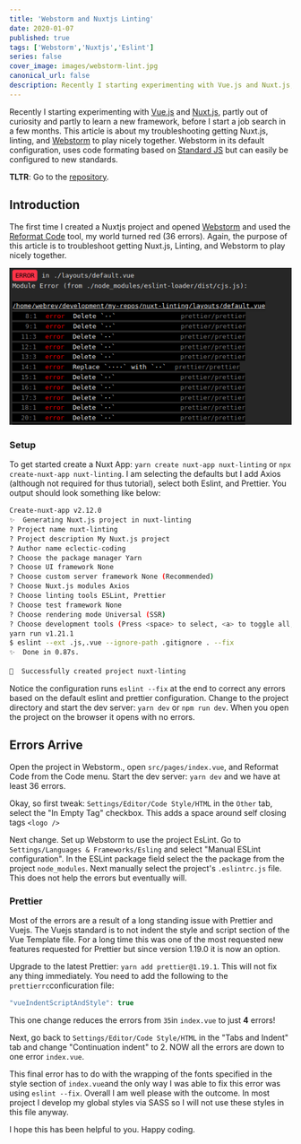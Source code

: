 ```yaml
---
title: 'Webstorm and Nuxtjs Linting'
date: 2020-01-07
published: true
tags: ['Webstorm','Nuxtjs','Eslint']
series: false
cover_image: images/webstorm-lint.jpg
canonical_url: false
description: Recently I starting experimenting with Vue.js and Nuxt.js, partly out of curiosity and partly to learn a new framework, before I start a job search in a few months. This article is about my troubleshooting getting Nuxt.js, Linting, and Webstorm to play nicely together.
---
```

Recently I starting experimenting with [Vue.js](https://vuejs.org/) and [Nuxt.js](https://nuxtjs.org/), partly out of curiosity and partly to learn a new framework, before I start a job search in a few months. This article is about my troubleshooting getting Nuxt.js, linting, and [Webstorm](https://www.jetbrains.com/webstorm/) to play nicely together. Webstorm in its default configuration, uses code formating based on [Standard JS](https://standardjs.com/) but can easily be configured to new standards.

**TLTR**: Go to the [repository](https://github.com/eclectic-coding/nuxt-linting).

## Introduction
The first time I created a Nuxtjs project and opened [Webstorm]() and used the [Reformat Code](https://www.jetbrains.com/help/webstorm/reformat-file-dialog.html) tool, my world turned red (36 errors). Again, the purpose of this article is to troubleshoot getting Nuxt.js, Linting, and Webstorm to play nicely together.

![eslint-error.png](../../static/images/eslint-error.png)

### Setup
To get started create a Nuxt App: `yarn create nuxt-app nuxt-linting` or `npx create-nuxt-app nuxt-linting`. I am selecting the defaults but I add Axios (although not required for thus tutorial), select both Eslint, and Prettier. You output should look something like below:

```bash
Create-nuxt-app v2.12.0
✨  Generating Nuxt.js project in nuxt-linting
? Project name nuxt-linting
? Project description My Nuxt.js project
? Author name eclectic-coding
? Choose the package manager Yarn
? Choose UI framework None
? Choose custom server framework None (Recommended)
? Choose Nuxt.js modules Axios
? Choose linting tools ESLint, Prettier
? Choose test framework None
? Choose rendering mode Universal (SSR)
? Choose development tools (Press <space> to select, <a> to toggle all, <i> to invert selection)
yarn run v1.21.1
$ eslint --ext .js,.vue --ignore-path .gitignore . --fix
✨  Done in 0.87s.

🎉  Successfully created project nuxt-linting
```
Notice the configuration runs `eslint --fix` at the end to correct any errors based on the default eslint and prettier configuration. Change to the project directory and start the dev server: `yarn dev` or `npm run dev`. When you open the project on the browser it opens with no errors.

## Errors Arrive

Open the project in Webstorm., open `src/pages/index.vue`, and Reformat Code from the Code menu. Start the dev server: `yarn dev` and we have at least 36 errors.

Okay, so first tweak: `Settings/Editor/Code Style/HTML` in the `Other` tab, select the "In Empty Tag" checkbox. This adds a space around self closing tags `<logo />`

Next change. Set up Webstorm to use the project EsLint. Go to `Settings/Languages & Frameworks/Esling` and select "Manual ESLint configuration". In the ESLint package field select the the package from the project `node_modules`. Next manually select the project's `.eslintrc.js` file. This does not help the errors but eventually will.

### Prettier

Most of the errors are a result of a long standing issue with Prettier and Vuejs. The Vuejs standard is to not indent the style and script section of the Vue Template file. For a long time this was one of the most requested new features requested for Prettier but since version 1.19.0 it is now an option.

Upgrade to the latest Prettier: `yarn add prettier@1.19.1`. This will not fix any thing immediately. You need to add the following to the `prettierrc`conficuration file:

```javascript
"vueIndentScriptAndStyle": true
```

This one change reduces the errors from `35`in `index.vue` to just **4** errors!

Next, go back to `Settings/Editor/Code Style/HTML` in the "Tabs and Indent" tab and change "Continuation indent" to 2. NOW all the errors are down to one error `index.vue`.

This final error has to do with the wrapping of the fonts specified in the style section of `index.vue`and the only way I was able to fix this error was using `eslint --fix`. Overall I am well please with the outcome. In most project I develop my global styles via SASS so I will not use these styles in this file anyway.

I hope this has been helpful to you. Happy coding.
